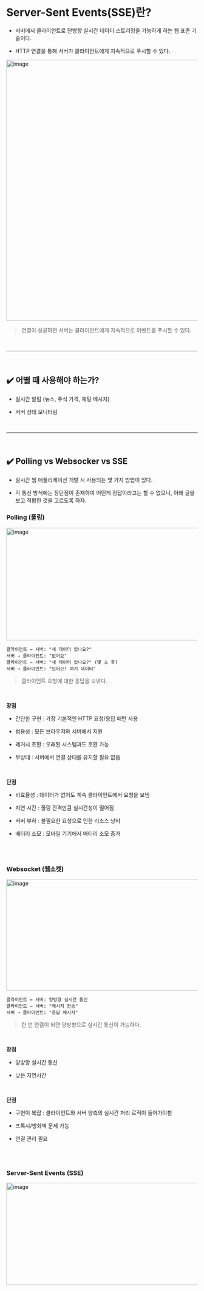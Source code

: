 # Server-Sent Events(SSE)란?
- 서버에서 클라이언트로 단방향 실시간 데이터 스트리밍을 가능하게 하는 웹 표준 기술이다.

- HTTP 연결을 통해 서버가 클라이언트에게 지속적으로 푸시할 수 있다.

<img width="872" height="687" alt="image" src="https://github.com/user-attachments/assets/1c18dd62-b42b-4d49-b123-198e41848cdc" /><br>
> 연결이 성공하면 서버는 클라이언트에게 지속적으로 이벤트를 푸시할 수 있다.
<br>
<hr>
<br>

## ✔️ 어떨 때 사용해야 하는가?
- 실시간 알림 (뉴스, 주식 가격, 채팅 메시지)

- 서버 상태 모니터링
<br>
<hr>
<br>

## ✔️ Polling vs Websocker vs SSE
- 실시간 웹 애플리케이션 개발 시 사용되는 몇 가지 방법이 있다.

- 각 통신 방식에는 장단점이 존재하여 어떤게 정답이라고는 할 수 없으니, 아래 글을 보고 적합한 것을 고르도록 하자.

### Polling (풀링)
<img width="602" height="296" alt="image" src="https://github.com/user-attachments/assets/ad0d74c5-2a76-419a-8bdb-c080c0f0e855" />
<br>

```
클라이언트 → 서버: "새 데이터 있나요?"
서버 → 클라이언트: "없어요"
클라이언트 → 서버: "새 데이터 있나요?" (몇 초 후)
서버 → 클라이언트: "있어요! 여기 데이터"
```
> 클라이언트 요청에 대한 응답을 보낸다.
<br>

**장점**
- 간단한 구현 : 가장 기본적인 HTTP 요청/응답 패턴 사용

- 범용성 : 모든 브라우저와 서버에서 지원

- 레거시 호환 : 오래된 시스템과도 호환 가능

- 무상태 : 서버에서 연결 상태를 유지할 필요 없음
<br>

**단점**
- 비효율성 : 데이터가 없어도 계속 클라이언트에서 요청을 보냄

- 지연 시간 : 폴링 간격만큼 실시간성이 떨어짐

- 서버 부하 : 불필요한 요청으로 인한 리소스 낭비

- 배터리 소모 : 모바일 기기에서 배터리 소모 증가
<br>
<br>

### Websocket (웹소켓)
<img width="590" height="293" alt="image" src="https://github.com/user-attachments/assets/79ef31eb-cb1e-46df-98e3-43869e60d8fc" />
<br>

```
클라이언트 ↔ 서버: 양방향 실시간 통신
클라이언트 → 서버: "메시지 전송"
서버 → 클라이언트: "응답 메시지"
```
> 한 번 연결이 되면 양방향으로 실시간 통신이 가능하다.
<br>

**장점**
- 양방향 실시간 통신

- 낮은 지연시간
<br>

**단점**
- 구현이 복잡 : 클라이언트와 서버 양측의 실시간 처리 로직이 들어가야함

- 프록시/방화벽 문제 가능

- 연결 관리 필요
<br>
<br>

### Server-Sent Events (SSE)
<img width="582" height="269" alt="image" src="https://github.com/user-attachments/assets/d198559c-6057-4140-b2c4-77b61495e6ce" />

